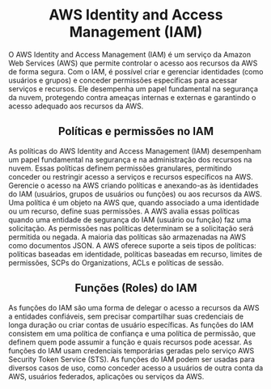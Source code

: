 <h1 align=center> AWS Identity and Access Management (IAM) </h1>

O AWS Identity and Access Management (IAM) é um serviço da Amazon Web Services (AWS) que permite controlar o acesso aos recursos da AWS de forma segura. Com o IAM, é possível criar e gerenciar identidades (como usuários e grupos) e conceder permissões específicas para acessar serviços e recursos. Ele desempenha um papel fundamental na segurança da nuvem, protegendo contra ameaças internas e externas e garantindo o acesso adequado aos recursos da AWS.

<h2 align=center> Políticas e permissões no IAM </h2>

As políticas do AWS Identity and Access Management (IAM) desempenham um papel fundamental na segurança e na administração dos recursos na nuvem. Essas políticas definem permissões granulares, permitindo conceder ou restringir acesso a serviços e recursos específicos na AWS. Gerencie o acesso na AWS criando políticas e anexando-as às identidades do IAM (usuários, grupos de usuários ou funções) ou aos recursos da AWS. Uma política é um objeto na AWS que, quando associado a uma identidade ou um recurso, define suas permissões. A AWS avalia essas políticas quando uma entidade de segurança do IAM (usuário ou função) faz uma solicitação. As permissões nas políticas determinam se a solicitação será permitida ou negada. A maioria das políticas são armazenadas na AWS como documentos JSON. A AWS oferece suporte a seis tipos de políticas: políticas baseadas em identidade, políticas baseadas em recurso, limites de permissões, SCPs do Organizations, ACLs e políticas de sessão.

<h2 align=center> Funções (Roles) do IAM </h2>

As funções do IAM são uma forma de delegar o acesso a recursos da AWS a entidades confiáveis, sem precisar compartilhar suas credenciais de longa duração ou criar contas de usuário específicas. As funções do IAM consistem em uma política de confiança e uma política de permissão, que definem quem pode assumir a função e quais recursos pode acessar. As funções do IAM usam credenciais temporárias geradas pelo serviço AWS Security Token Service (STS). As funções do IAM podem ser usadas para diversos casos de uso, como conceder acesso a usuários de outra conta da AWS, usuários federados, aplicações ou serviços da AWS.

